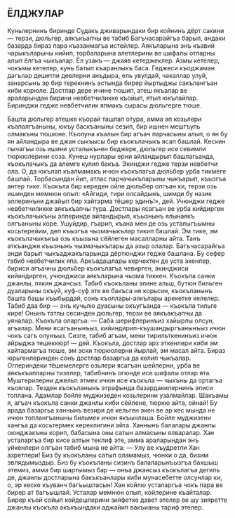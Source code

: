 ## ЁЛДЖУЛАР

Куньлернинъ биринде Судакъ дживарындаки бир койнинъ дёрт сакини — терзи, дюльгер, аякъкъапчы ве табиб Багъчасарайгъа барып, андаки базарда бираз пара къазанмагъа истейлер.
Аякъларына энъ къавий чарыкъларыны кийип, торбаларына алетлерини ве шифалы отларны алып ёлгъа чыкъалар.
Ёл узакъ — джаяв кетеджеклер.
Азмы кетелер, чокъмы кетелер, кунь батып къаранлыкъ баса.
Геджеси къоджаман дагълар дешетли девлерни анъдыра, ель увулдай, чакаллар улуй, занарсынъ эр бир терекнинъ астында бирер йыртыджы сакълангъан киби корюле.
Достлар дере ичине тюшип, атеш якъалар ве араларындан бирини невбетчиликке къойып, ятып юкълайлар.
Биринджи гедже невбетчилик япмакъ сырасы дюльгерге тюше.

Башта дюльгер атешке къорай ташлап отура, амма эп козьлери къапалгъаныны, юкъу баскъаныны сезип, бир ишнен мешгъуль олмакъны тюшюне.
Къолуна къалын бир агъач парчасыны алып, о ян бу ян айландыра ве джан сыкъысы бир къокълачыкъ ясап башлай.
Кескин пычагъы озь ишини усталыкънен беджере, дюльгер исе севимли тюркюлерини соза.
Кунеш нурлары ерни айландырып башлагьанда, къокълачыкъ да алемге кулип бакъа.
Экинджи гедже терзи невбетчи ола.
О, да юкълап къалмамакъ ичюн къокълагьа дюльбер урба тикмеге башлай.
Торбасындан йип, атлас парчачыкъларыны чыкъарып, къызгъа антер тике.
Къокъла бир кереден ойле дюльбер олгъан ки, терзи озь ишинден мемнюн олып: «Айгиди, тири олсайдынъ, шимди бу назик эллеринъни джайып бир хайтарма тёшер эдинъ!», дей.
Учюнджи гедже невбетчиликке аякъкъапчы тура.
Достлары ясагъан ве урба кийдирген къокълачыкъны эллеринде айландырып, къызнынъ ялынаякъ олгъаныны коре.
Ушуйдир, гъарип, къана мен де озь усталыгъымны косьтерейим, деп къызгъа чызмачыкълар тикип башлай.
Эм тике, эм къокълачыкъкъа озь къызына сёйлеген масалларны айта.
Танъ аткъандже къызнынъ чызмачыкълары да азыр олалар.
Багъчасарайгьа энди барып чыкъаджакъларында дёртюнджи гедже башлана.
Бу сефер табиб невбетчилик япа.
Аркъадашлары керчектен де уста экенлер, бириси агъачны дюльбер къокълагъа чевирген, экинджиси кийиндирген, учюнджиси аякъларына чызма тиккен.
Къокъла санки джанлы, лякин джансыз.
Табиб къокъланы элине альш, бутюн бильген дуаларыны окъуй, куф-суф эте ве бакъса не корьсин, къокъланынъ башта башы къыбырдай, сонъ къоллары-аякълары арекетке келелер.
Табиб даа бир — энъ кучьлю дуасыны окъугъанда — къокъла тильге кире!
Онынъ татлы сесинден дюльгер, терзи ве аякъакъапчы да уяналар.
Къокъла оларгьа: — Саба шерифлеринъиз хайырлы олсун, агъалар.
Мени ясагъанынъыз, кийиндирип-къушандыргъанынъыз ичюн чокъ сагъ олунъыз.
Сизге, табиб агъам, мени тирильткенинъиз ичюн айрыджа тешеккюр! — дей.
Къокъла, достлар арз эткенлери киби эм хайтармагъа тюше, эм эски тюркюлерни йырлай, эм масал айта.
Бираз юрьгенлеринден сонъ достлар базаргьа да келип чыкъалар.
Оглериндеки тёшемелерге озьлери ясагъан шейлерни, урба ве аякъкъапларны тизелер, табибнинъ огюнде исе шифалы отлар ята.
Муштерилерни джельп этмек ичюн исе къокъла — чыкъны да ортагъа къоялар.
Тезден къокъланынъ этрафында базардакилернинъ эписи топлана.
Адамлар бойле муджизеден козьлерини узалмайлар.
Шакъамы я, агъач къокъла санки джанлы киби сёйлене, тюркю айта, ойнай!
Бу арада базаргьа ханнынъ везири де кельген экен ве эр кес мында не ичюн топлангъаныны бильмек ичюн якъынлаша.
Бойле муджизени хангъа да косьтермек кереклигини айта.
Ханнынъ балалары джанлы оюнджакъны корип, бабасына оны сатын алмасыны ялваралар.
Хан усталаргъа бир кисе алтын теклиф эте, амма араларындан энъ уйкенлери олгъан табиб мына не айта:
— Улу ве къудретли Хан азретлери!
Биз бу къокъланы сатып оламамыз, чюнки о да, бизим эвлядымыздыр.
Биз бу къокъланы сизинъ балаларынъызгъа бахшыш этемиз, амма бир шартымыз бар — онъа джансыз къокълагъа дегиль де, джанлы достларына бакъкъанлары киби мунасебетте олсунлар ки, о, эр кеске къуванч багъышласын!
Хан койлю усталаргъа чокъ пара ве бирер ат багъышлай.
Усталар мемнюн олып, койлерине къайталар.
Бирер къой сойып койдешлерини зияфетке давет этелер ве шу зияретте джанлы къокъла акъкъындаки аджайип вакъианы тариф этелер.